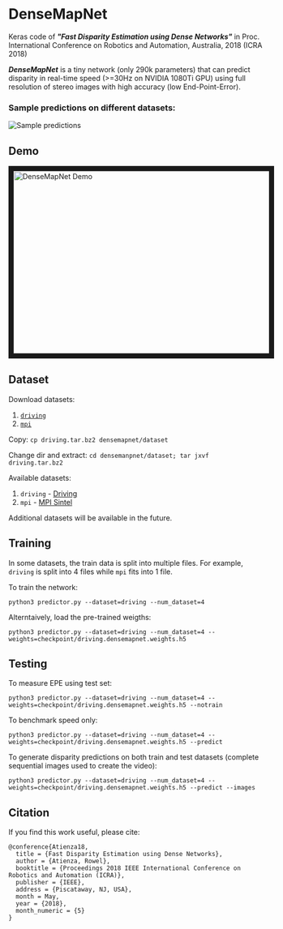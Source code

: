 # DenseMapNet
Keras code of **_"Fast Disparity Estimation using Dense Networks"_** in Proc. International Conference on Robotics and Automation, Australia, 2018 (ICRA 2018)

**_DenseMapNet_** is a tiny network (only 290k parameters) that can predict disparity in real-time speed (>=30Hz on NVIDIA 1080Ti GPU) using full resolution of stereo images with high accuracy (low End-Point-Error).

### Sample predictions on different datasets: ###
![Sample predictions](https://github.com/roatienza/densemapnet/blob/master/media/Driving.png)

## Demo

<a href="http://www.youtube.com/watch?feature=player_embedded&v=NBL-hFQRh4k
" target="_blank"><img src="http://img.youtube.com/vi/NBL-hFQRh4k/0.jpg" 
alt="DenseMapNet Demo" width="640" height="360" border="10" /></a>

## Dataset
Download datasets:
1. [`driving`](https://drive.google.com/file/d/1q01ffNwvnZkrdw58_LIX-tf-vkzsGGmI/view?usp=sharing)
2. [`mpi`](https://drive.google.com/file/d/1mntUmDxpmCPafYh9nCDWPgT6JyzVovDK/view?usp=sharing)

Copy: `cp driving.tar.bz2 densemapnet/dataset`

Change dir and extract: `cd densemanpnet/dataset; tar jxvf driving.tar.bz2`

Available datasets:

1. `driving` - [Driving](https://lmb.informatik.uni-freiburg.de/resources/datasets/SceneFlowDatasets.en.html) 
2. `mpi` - [MPI Sintel](http://sintel.is.tue.mpg.de/)

Additional datasets will be available in the future.

## Training
In some datasets, the train data is split into multiple files. For example, `driving` is split into 4 files while `mpi` fits into 1 file.

To train the network:

`python3 predictor.py --dataset=driving --num_dataset=4`

Alterntaively, load the pre-trained weigths:

`python3 predictor.py --dataset=driving --num_dataset=4 --weights=checkpoint/driving.densemapnet.weights.h5`

## Testing

To measure EPE using test set:

`python3 predictor.py --dataset=driving --num_dataset=4 --weights=checkpoint/driving.densemapnet.weights.h5 --notrain`

To benchmark speed only:

`python3 predictor.py --dataset=driving --num_dataset=4 --weights=checkpoint/driving.densemapnet.weights.h5 --predict`

To generate disparity predictions on both train and test datasets (complete sequential images used to create the video):

`python3 predictor.py --dataset=driving --num_dataset=4 --weights=checkpoint/driving.densemapnet.weights.h5 --predict
--images`

## Citation
If you find this work useful, please cite:

```
@conference{Atienza18,
  title = {Fast Disparity Estimation using Dense Networks},
  author = {Atienza, Rowel},
  booktitle = {Proceedings 2018 IEEE International Conference on Robotics and Automation (ICRA)},
  publisher = {IEEE},
  address = {Piscataway, NJ, USA},
  month = May,
  year = {2018},
  month_numeric = {5}
}
```
